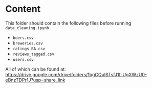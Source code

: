 # Content

This folder should contain the following files before running `data_cleaning.ipynb`
- `beers.csv`
- `breweries.csv`
- `ratings_BA.csv`
- `reviews_tagged.csv`
- `users.csv`

All of which can be found at: https://drive.google.com/drive/folders/1bgCQuISTsfJ1f-UgXWzU0-eBnzTDPr1J?usp=share_link